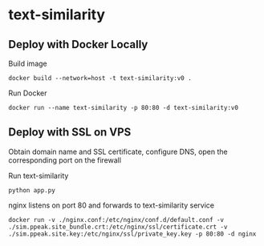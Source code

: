 # text-similarity

## Deploy with Docker Locally

Build image

    docker build --network=host -t text-similarity:v0 .

Run Docker

    docker run --name text-similarity -p 80:80 -d text-similarity:v0

## Deploy with SSL on VPS

Obtain domain name and SSL certificate, configure DNS, open the corresponding port on the firewall

Run text-similarity

    python app.py

nginx listens on port 80 and forwards to text-similarity service

    docker run -v ./nginx.conf:/etc/nginx/conf.d/default.conf -v ./sim.ppeak.site_bundle.crt:/etc/nginx/ssl/certificate.crt -v ./sim.ppeak.site.key:/etc/nginx/ssl/private_key.key -p 80:80 -d nginx 
    
